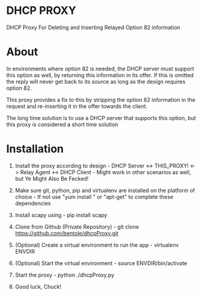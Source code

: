# DHCP PROXY
DHCP Proxy For Deleting and Inserting Relayed Option 82 information

# About

In environments where option 82 is needed, the DHCP server must support this option as well, by 
returning this information in its offer. If this is omitted the reply will never get back
to its source as long as the design requires option 82.

This proxy provides a fix to this by stripping the option 82 information in the request and
re-inserting it in the offer towards the client.

The long time solution is to use a DHCP server that supports this option, but this proxy is considered
a short time solution

# Installation

1. Install the proxy  according to design
		- DHCP Server <-> THIS_PROXY! <-> Relay Agent <-> DHCP Client
		- Might work in other scenarios as well, but Ye Might Also Be Fecked!

2. Make sure git, python, pip and virtualenv are installed on the platform of choice
		- If not use "yum install " or "apt-get" to complete these dependencies

3. Install scapy using
		- pip install scapy

4. Clone from Github (Private Repository)
		- git clone https://github.com/bentole/dhcpProxy.git

5. (Optional) Create a virtual environment to run the app
		- virtualenv ENVDIR 

6. (Optional) Start the virtual environment
		- source ENVDIR/bin/activate

7. Start the proxy
		- python ./dhcpProxy.py

8. Good luck, Chuck!

